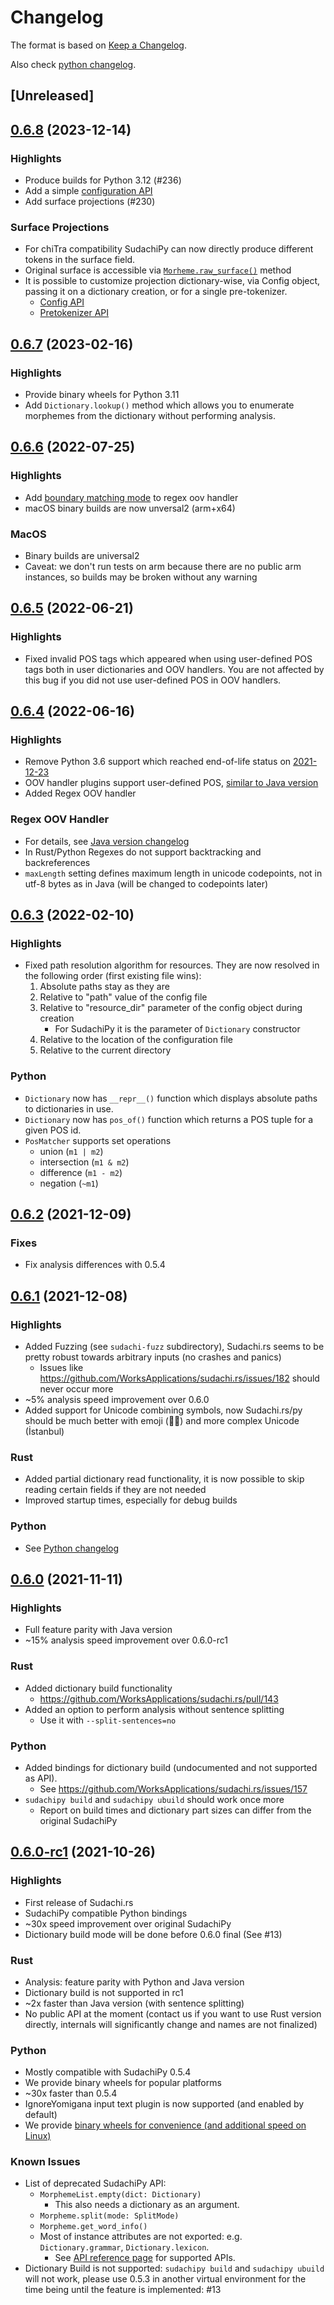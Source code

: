 # Changelog

The format is based on [Keep a Changelog](https://keepachangelog.com/en/1.1.0/).

Also check [python changelog](python/CHANGELOG.md).

## [Unreleased]

## [0.6.8](https://github.com/WorksApplications/sudachi.rs/releases/tag/v0.6.8) (2023-12-14)

### Highlights

- Produce builds for Python 3.12 (#236)
- Add a simple [configuration API](https://worksapplications.github.io/sudachi.rs/python/api/sudachipy.html#config-config)
- Add surface projections (#230)

### Surface Projections

- For chiTra compatibility SudachiPy can now directly produce different tokens in the surface field.
- Original surface is accessible via [`Morheme.raw_surface()`](https://worksapplications.github.io/sudachi.rs/python/api/sudachipy.html#sudachipy.Morpheme.raw_surface) method
- It is possible to customize projection dictionary-wise, via Config object, passing it on a dictionary creation, or for a single pre-tokenizer.
  - [Config API](https://worksapplications.github.io/sudachi.rs/python/api/sudachipy.html#sudachipy.config.Config.projection)
  - [Pretokenizer API](https://worksapplications.github.io/sudachi.rs/python/api/sudachipy.html#sudachipy.Dictionary.pre_tokenizer)

## [0.6.7](https://github.com/WorksApplications/sudachi.rs/releases/tag/v0.6.7) (2023-02-16)

### Highlights

- Provide binary wheels for Python 3.11
- Add `Dictionary.lookup()` method which allows you to enumerate morphemes from the dictionary without performing analysis.

## [0.6.6](https://github.com/WorksApplications/sudachi.rs/releases/tag/v0.6.6) (2022-07-25)

### Highlights

- Add [boundary matching mode](https://github.com/WorksApplications/Sudachi/blob/develop/docs/oov_handlers.md) to regex oov handler
- macOS binary builds are now unversal2 (arm+x64)

### MacOS

- Binary builds are universal2
- Caveat: we don't run tests on arm because there are no public arm instances, so builds may be broken without any warning

## [0.6.5](https://github.com/WorksApplications/sudachi.rs/releases/tag/v0.6.5) (2022-06-21)

### Highlights

- Fixed invalid POS tags which appeared when using user-defined POS tags both in user dictionaries and OOV handlers.
  You are not affected by this bug if you did not use user-defined POS in OOV handlers.

## [0.6.4](https://github.com/WorksApplications/sudachi.rs/releases/tag/v0.6.4) (2022-06-16)

### Highlights

- Remove Python 3.6 support which reached end-of-life status on [2021-12-23](https://endoflife.date/python)
- OOV handler plugins support user-defined POS, [similar to Java version](https://github.com/WorksApplications/Sudachi/releases/tag/v0.6.0)
- Added Regex OOV handler

### Regex OOV Handler

- For details, see [Java version changelog](https://github.com/WorksApplications/Sudachi/releases/tag/v0.6.0)
- In Rust/Python Regexes do not support backtracking and backreferences
- `maxLength` setting defines maximum length in unicode codepoints, not in utf-8 bytes as in Java (will be changed to codepoints later)

## [0.6.3](https://github.com/WorksApplications/sudachi.rs/releases/tag/v0.6.3) (2022-02-10)

### Highlights

- Fixed path resolution algorithm for resources. They are now resolved in the following order (first existing file wins):
  1. Absolute paths stay as they are
  2. Relative to "path" value of the config file
  3. Relative to "resource_dir" parameter of the config object during creation
     - For SudachiPy it is the parameter of `Dictionary` constructor
  4. Relative to the location of the configuration file
  5. Relative to the current directory

### Python

- `Dictionary` now has `__repr__()` function which displays absolute paths to dictionaries in use.
- `Dictionary` now has `pos_of()` function which returns a POS tuple for a given POS id.
- `PosMatcher` supports set operations
  - union (`m1 | m2`)
  - intersection (`m1 & m2`)
  - difference (`m1 - m2`)
  - negation (`~m1`)

## [0.6.2](https://github.com/WorksApplications/sudachi.rs/releases/tag/v0.6.2) (2021-12-09)

### Fixes

- Fix analysis differences with 0.5.4

## [0.6.1](https://github.com/WorksApplications/sudachi.rs/releases/tag/v0.6.1) (2021-12-08)

### Highlights

- Added Fuzzing (see `sudachi-fuzz` subdirectory), Sudachi.rs seems to be pretty robust towards arbitrary inputs (no crashes and panics)
  - Issues like https://github.com/WorksApplications/sudachi.rs/issues/182 should never occur more
- ~5% analysis speed improvement over 0.6.0
- Added support for Unicode combining symbols, now Sudachi.rs/py should be much better with emoji (🎅🏾) and more complex Unicode (İstanbul)

### Rust

- Added partial dictionary read functionality, it is now possible to skip reading certain fields if they are not needed
- Improved startup times, especially for debug builds

### Python

- See [Python changelog](./python/CHANGELOG.md)

## [0.6.0](https://github.com/WorksApplications/sudachi.rs/releases/tag/v0.6.0) (2021-11-11)

### Highlights

- Full feature parity with Java version
- ~15% analysis speed improvement over 0.6.0-rc1

### Rust

- Added dictionary build functionality
  - https://github.com/WorksApplications/sudachi.rs/pull/143
- Added an option to perform analysis without sentence splitting
  - Use it with `--split-sentences=no`

### Python

- Added bindings for dictionary build (undocumented and not supported as API).
  - See https://github.com/WorksApplications/sudachi.rs/issues/157
- `sudachipy build` and `sudachipy ubuild` should work once more
  - Report on build times and dictionary part sizes can differ from the original SudachiPy

## [0.6.0-rc1](https://github.com/WorksApplications/sudachi.rs/releases/tag/v0.6.0-rc1) (2021-10-26)

### Highlights

- First release of Sudachi.rs
- SudachiPy compatible Python bindings
- ~30x speed improvement over original SudachiPy
- Dictionary build mode will be done before 0.6.0 final (See #13)

### Rust

- Analysis: feature parity with Python and Java version
- Dictionary build is not supported in rc1
- ~2x faster than Java version (with sentence splitting)
- No public API at the moment (contact us if you want to use Rust version directly, internals will significantly change and names are not finalized)

### Python

- Mostly compatible with SudachiPy 0.5.4
- We provide binary wheels for popular platforms
- ~30x faster than 0.5.4
- IgnoreYomigana input text plugin is now supported (and enabled by default)
- We provide [binary wheels for convenience (and additional speed on Linux)](https://worksapplications.github.io/sudachi.rs/python/wheels.html)

### Known Issues

- List of deprecated SudachiPy API:
  - `MorphemeList.empty(dict: Dictionary)`
    - This also needs a dictionary as an argument.
  - `Morpheme.split(mode: SplitMode)`
  - `Morpheme.get_word_info()`
  - Most of instance attributes are not exported: e.g. `Dictionary.grammar`, `Dictionary.lexicon`.
    - See [API reference page](https://worksapplications.github.io/sudachi.rs/python/) for supported APIs.
- Dictionary Build is not supported: `sudachipy build` and `sudachipy ubuild` will not work, please use 0.5.3 in another virtual environment for the time being until the feature is implemented: #13
